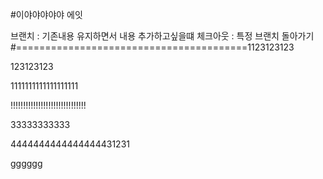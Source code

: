 #이야야야야야
에잇

브랜치 : 기존내용 유지하면서 내용 추가하고싶을떄
체크아웃 : 특정 브랜치 돌아가기
#========================================1123123123

123123123

1111111111111111111

!!!!!!!!!!!!!!!!!!!!!!!!!!!!!!


33333333333

4444444444444444431231


gggggg